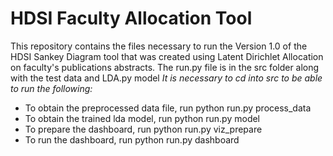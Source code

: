 # HDSI Faculty Allocation Tool

This repository contains the files necessary to run the Version 1.0 of the HDSI Sankey Diagram tool that was created using Latent Dirichlet Allocation
on faculty's publications abstracts.
The run.py file is in the src folder along with the test data and LDA.py model </n>
*It is necessary to cd into src to be able to run the following:*

- To obtain the preprocessed data file, run python run.py process_data
- To obtain the trained lda model, run python run.py model
- To prepare the dashboard, run python run.py viz_prepare
- To run the dashboard, run python run.py dashboard
